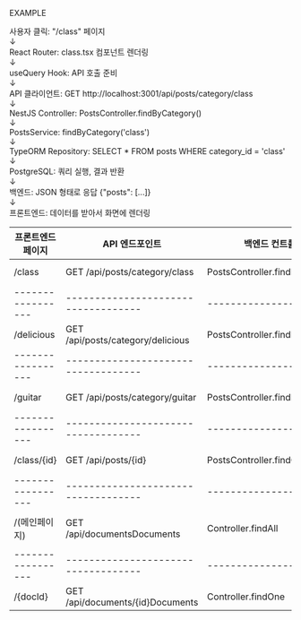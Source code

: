 EXAMPLE

사용자 클릭: "/class" 페이지 <br/> 
       ↓ <br/> 
React Router: class.tsx 컴포넌트 렌더링 <br/>
       ↓ <br/> 
useQuery Hook: API 호출 준비 <br/>
       ↓ <br/> 
API 클라이언트: GET http://localhost:3001/api/posts/category/class <br/>
       ↓ <br/>
NestJS Controller: PostsController.findByCategory() <br/>
       ↓ <br/>
PostsService: findByCategory('class') <br/>
       ↓ <br/>
TypeORM Repository: SELECT * FROM posts WHERE category_id = 'class' <br/>
       ↓ <br/>
PostgreSQL: 쿼리 실행, 결과 반환 <br/>
       ↓ <br/>
백엔드: JSON 형태로 응답 {"posts": [...]} <br/>
       ↓ <br/>
프론트엔드: 데이터를 받아서 화면에 렌더링 <br/>

| 프론트엔드 페이지 | API 엔드포인트       | 백엔드 컨트롤러 | 데이터베이스 테이블 |
| ----------------- | ----------------------------------- | ----------------------- | --------------------- | 
| /class | GET /api/posts/category/class            | PostsController.findByCategory | posts + categories |
| ----------------- | ----------------------------------- | ----------------------- | --------------------- | 
| /delicious| GET /api/posts/category/delicious | PostsController.findByCategory | posts + categories |
| ----------------- | ----------------------------------- | ----------------------- | --------------------- | 
| /guitar | GET /api/posts/category/guitar | PostsController.findByCategory | posts + categories |
| ----------------- | ----------------------------------- | ----------------------- | --------------------- | 
| /class/{id} | GET /api/posts/{id} | PostsController.findOne | posts + categories | 
| ----------------- | ----------------------------------- | ----------------------- | --------------------- | 
| /(메인페이지) | GET /api/documentsDocuments | Controller.findAll | documents + categories | 
| ----------------- | ----------------------------------- | ----------------------- | --------------------- | 
| /{docId} | GET /api/documents/{id}Documents | Controller.findOne | documents + sections |